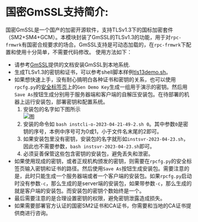 # 国密GmSSL支持简介:
国密GmSSL是一个国产的加密开源软件，支持TLSv1.3下的国标加密套件（SM2+SM4+GCM）。本模块封装了GmSSL的TLSv1.3的功能，用于对`rpc-frmwrk`有国密合规要求的场合。GmSSL支持是可动态加载的，在`rpc-frmwrk`下配置和使用十分简单，不需要代码修改。
使用方法如下：
 * 请参考[GmSSL](https://github.com/guanzhi/GmSSL)提供的文档安装GmSSL到本地系统.
 * 生成TLSv1.3的密钥和证书，可以参考shell脚本样例[tls13demo.sh](https://github.com/guanzhi/GmSSL/blob/master/demos/scripts/tls13demo.sh)。
 * 如果想快速上手，没有耐心搞明白各种证书和密钥的关系，也可以使用`rpcfg.py`的[安全标签页](https://github.com/zhiming99/rpc-frmwrk/blob/master/pics/rpcfg2.png)上的`Gen Demo Key`生成一组用于演示的密钥。然后用`Save As`按钮生成分别用于服务器端和客户端的自解压安装包。在待部署的机器上运行安装包，部署密钥和配置系统。
    1) 安装包的名字如下图所示   
       ![图](https://github.com/zhiming99/rpc-frmwrk/blob/master/pics/installer-name.png)
    2) 安装的命令如 `bash instcli-o-2023-04-21-49-2.sh 0`。其中参数`0`是密钥的序号，本例中序号可为0或1，小于文件名末尾的2即可。
    3) 如果安装包里没有密钥，安装包的名字就形如`instsvr-2023-04-23.sh`，因此也不需要参数，`bash instsvr-2023-04-23.sh`即可。
    4) 必须妥善保管这些包含密钥的安装包，避免丢失和泄密。
 * 如果使用现成的密钥，或者正规机构颁发的密钥，则需要在`rpcfg.py`的安全标签页输入密钥和证书的路径。然后使用`Save As`按钮生成安装包。需要注意的是，此时只能生成一个服务器端或者一个客户端的安装包。如果`rpcfg.py`启动时没有参数`-c`，那么生成的是server端的安装包，如果带参数`-c`，那么生成的就是客户端的安装包。而安装包的密钥个数始终是一个。
 * 最后需要注意的是合理设置密钥的权限，避免密钥泄露造成损失。
 * 如果需要部署官方认证的国密SM2证书和CA证书，你需要和当地的CA证书提供商进行咨询。
